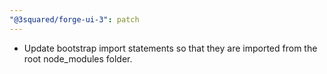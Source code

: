 ```yaml
---
"@3squared/forge-ui-3": patch
---
```


- Update bootstrap import statements so that they are imported from the root node_modules folder.
